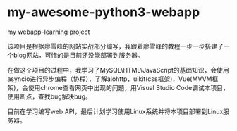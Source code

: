 # my-awesome-python3-webapp
my webapp-learning project

该项目是根据廖雪峰的网站实战部分编写，我跟着廖雪峰的教程一步一步搭建了一个blog网站，可惜的是目前还没能部署到服务器。

在做这个项目的过程中，我学习了MySQL\HTML\JavaScript的基础知识，会使用asyncio进行异步编程（协程），了解aiohttp，uikit(css框架)，Vue(MVVM框架)，会使用chrome查看网页中出现的问题，用Visual Studio Code调试本项目，使用断点，查找bug解决bug。

目前在学习编写web API，最后计划学习使用Linux系统并将本项目部署到Linux服务器。
